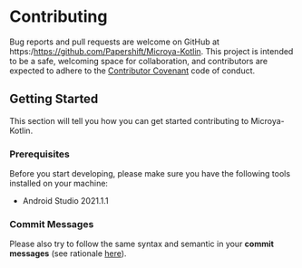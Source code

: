 # Contributing

Bug reports and pull requests are welcome on GitHub at https:/https://github.com/Papershift/Microya-Kotlin. This project is intended to be a safe, welcoming space for collaboration, and contributors are expected to adhere to the [Contributor Covenant](http://contributor-covenant.org) code of conduct.

## Getting Started

This section will tell you how you can get started contributing to Microya-Kotlin.

### Prerequisites

Before you start developing, please make sure you have the following tools installed on your machine:

- Android Studio 2021.1.1

### Commit Messages

Please also try to follow the same syntax and semantic in your **commit messages** (see rationale [here](http://chris.beams.io/posts/git-commit/)).